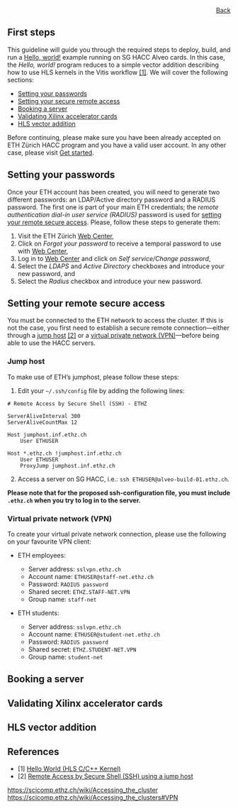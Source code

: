<div id="readme" class="Box-body readme blob js-code-block-container">
<article class="markdown-body entry-content p-3 p-md-6" itemprop="text">
<p align="right">
<a href="https://github.com/fpgasystems/hacc/blob/main/README.md">Back</a>
</p>

# First steps
This guideline will guide you through the required steps to deploy, build, and run a [Hello, world!](../docs/vocabulary.md#hello-world) example running on SG HACC Alveo cards. In this case, the *Hello, world!* program reduces to a simple vector addition describing how to use HLS kernels in the Vitis workflow [[1]](#references). We will cover the following sections:

* [Setting your passwords](#setting-your-passwords)
* [Setting your secure remote access](#setting-your-remote-secure-access)
* [Booking a server](#booking-a-server)
* [Validating Xilinx accelerator cards](#validating-xilinx-accelerator-cards) 
* [HLS vector addition](#hls-vector-addition)

Before continuing, please make sure you have been already accepted on ETH Zürich HACC program and you have a valid user account. In any other case, please visit [Get started](https://www.amd-haccs.io/get-started.html).

## Setting your passwords
Once your ETH account has been created, you will need to generate two different passwords: an LDAP/Active directory password and a RADIUS password. The first one is part of your main ETH credentials; the *remote authentication dial-in user service (RADIUS)* password is used for [setting your remote secure access](#setting-your-remote-secure-access). Please, follow these steps to generate them:

1. Visit the ETH Zürich [Web Center](https://iam.password.ethz.ch/authentication/login_en.html),
2. Click on *Forgot your password* to receive a temporal password to use with [Web Center](https://iam.password.ethz.ch/authentication/login_en.html),
3. Log in to [Web Center](https://iam.password.ethz.ch/authentication/login_en.html) and click on *Self service/Change password*,
4. Select the *LDAPS* and *Active Directory* checkboxes and introduce your new password, and
5. Select the *Radius* checkbox and introduce your new password.

## Setting your remote secure access
You must be connected to the ETH network to access the cluster. If this is not the case, you first need to establish a secure remote connection—either through a [jump host](#jump-host) [[2]](#references) or a [virtual private network (VPN)](#virtual-private-network-vpn)—before being able to use the HACC servers.

### Jump host
To make use of ETH’s jumphost, please follow these steps:

1. Edit your ```~/.ssh/config``` file by adding the following lines:

```
# Remote Access by Secure Shell (SSH) - ETHZ

ServerAliveInterval 300
ServerAliveCountMax 12

Host jumphost.inf.ethz.ch
    User ETHUSER

Host *.ethz.ch !jumphost.inf.ethz.ch
    User ETHUSER
    ProxyJump jumphost.inf.ethz.ch
```

2. Access a server on SG HACC, i.e.: ```ssh ETHUSER@alveo-build-01.ethz.ch```. 

**Please note that for the proposed ssh-configuration file, you must include ```.ethz.ch``` when you try to log in to the server.**

### Virtual private network (VPN)
To create your virtual private network connection, please use the following on your favourite VPN client: 

* ETH employees:
    * Server address: ```sslvpn.ethz.ch```
    * Account name: ```ETHUSER@staff-net.ethz.ch```
    * Password: ```RADIUS password```
    * Shared secret: ```ETHZ.STAFF-NET.VPN```
    * Group name: ```staff-net```

* ETH students:
    * Server address: ```sslvpn.ethz.ch```
    * Account name: ```ETHUSER@student-net.ethz.ch```
    * Password: ```RADIUS password```
    * Shared secret: ```ETHZ.STUDENT-NET.VPN```
    * Group name: ```student-net```

## Booking a server

## Validating Xilinx accelerator cards

## HLS vector addition

## References
* [1] [Hello World (HLS C/C++ Kernel)](https://github.com/Xilinx/Vitis_Accel_Examples/tree/master/hello_world)
* [2] [Remote Access by Secure Shell (SSH) using a jump host](https://www.isg.inf.ethz.ch/Main/HelpRemoteAccessSSH)


https://scicomp.ethz.ch/wiki/Accessing_the_cluster
https://scicomp.ethz.ch/wiki/Accessing_the_clusters#VPN